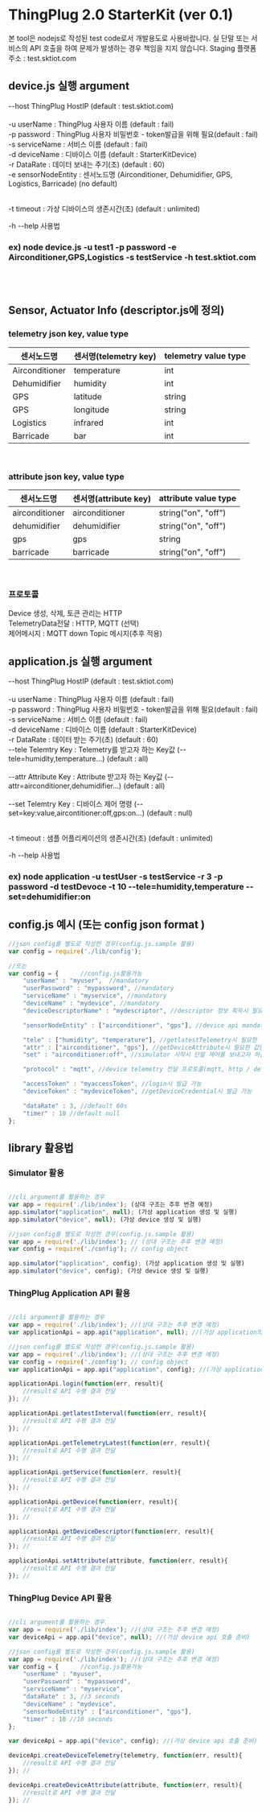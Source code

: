# ThingPlug 2.0 StarterKit (ver 0.1)

본 tool은 nodejs로 작성된 test code로서 개발용도로 사용바랍니다.
실 단말 또는 서비스의 API 호출을 하여 문제가 발생하는 경우 책임을 지지 않습니다.
Staging 플랫폼 주소 : test.sktiot.com

## device.js 실행 argument 

--host ThingPlug HostIP (default : test.sktiot.com)<br/>
<br/>
-u userName : ThingPlug 사용자 이름 (default : fail)<br/>
-p password : ThingPlug 사용자 비밀번호 - token발급을 위해 필요(default : fail)<br/>
-s serviceName : 서비스 이름 (default : fail)<br/>
-d deviceName : 디바이스 이름 (default : StarterKitDevice)<br/>
-r DataRate : 데이터 보내는 주기(초) (default : 60)<br/>
-e sensorNodeEntity : 센서노드명 (Airconditioner, Dehumidifier, GPS, Logistics, Barricade) (no default)<br/><br/>

-t timeout : 가상 디바이스의 생존시간(초) (default : unlimited)<br/>

-h --help 사용법<br/>

### ex) node device.js -u test1 -p password -e Airconditioner,GPS,Logistics -s testService -h test.sktiot.com

<br/>
<br/>

## Sensor, Actuator Info (descriptor.js에 정의)
### telemetry json key, value type
|센서노드명        | 센서명(telemetry key)     | telemetry value type | 
|---------------|---------------------------|---------------------|
|Airconditioner | temperature               | int                 |
|Dehumidifier   | humidity                  | int                 |
|GPS            | latitude                  | string              |
|GPS            | longitude                 | string              |
|Logistics      | infrared                  | int                 |
|Barricade      | bar                       | int                 |

<br/>

### attribute json key, value type
|센서노드명        | 센서명(attribute key)     | attribute value type     | 
|--------------|---------------------------|------------------------|
|airconditioner | airconditioner            | string("on", "off")    |
|dehumidifier   | dehumidifier              | string("on", "off")    |
|gps            | gps                       | string                 |
|barricade      | barricade                 | string("on", "off")    |



<br/>

### 프로토콜
Device 생성, 삭제, 토큰 관리는 HTTP<br/>
TelemetryData전달 : HTTP, MQTT (선택)<br/>
제어메시지 : MQTT down Topic 메시지(추후 적용)


## application.js 실행 argument 

--host ThingPlug HostIP (default : test.sktiot.com)<br/>
<br/>
-u userName : ThingPlug 사용자 이름 (default : fail)<br/>
-p password : ThingPlug 사용자 비밀번호 - token발급을 위해 필요(default : fail)<br/>
-s serviceName : 서비스 이름 (default : fail)<br/>
-d deviceName : 디바이스 이름 (default : StarterKitDevice)<br/>
-r DataRate : 데이터 받는 주기(초) (default : 60)<br/>
--tele Telemtry Key : Telemetry를 받고자 하는 Key값 (--tele=humidity,temperature...) (default : all)<br/><br/>
--attr Attribute Key : Attribute 받고자 하는 Key값 (--attr=airconditioner,dehumidifier...) (default : all)<br/><br/>
--set Telemtry Key : 디바이스 제어 명령 (--set=key:value,aircontitioner:off,gps:on...) (default : null)<br/><br/>

-t timeout : 샘플 어플리케이션의 생존시간(초) (default : unlimited)<br/>

-h --help 사용법<br/>

### ex) node application -u testUser -s testService -r 3 -p password -d testDevoce -t 10 --tele=humidity,temperature --set=dehumidifier:on

## config.js 예시 (또는 config json format )

~~~javascript
//json config를 별도로 작성한 경우(config.js.sample 활용)
var config = require('./lib/config');

//또는
var config = {      //config.js활용가능
    "userName" : "myuser",  //mandatory
    "userPassword" : "mypassword", //mandatory
    "serviceName" : "myservice", //mandatory
    "deviceName" : "mydevice", //mandatory
    "deviceDescriptorName" : "mydescriptor", //descriptor 정보 획득시 필요

    "sensorNodeEntity" : ["airconditioner", "gps"], //device api mandatory

    "tele" : ["humidity", "temperature"], //getlatestTelemetry시 필요한 값만 받고자 하는 경우
    "attr" : ["airconditioner", "gps"], //getDeviceAttribute시 필요한 값만 받고자 하는 경우
    "set" : "airconditioner:off", //simulator 시작시 단말 제어를 보내고자 하는 경우

    "protocol" : "mqtt", //device telemetry 전달 프로토콜(mqtt, http / default : mqtt)

    "accessToken" : "myaccessToken", //login시 발급 가능
    "deviceToken" : "mydeviceToken", //getDeviceCredential시 발급 가능

    "dataRate" : 3, //default 60s
    "timer" : 10 //default null
};

~~~

## library 활용법

### Simulator 활용

~~~javascript

//cli argument를 활용하는 경우
var app = require('./lib/index'); (상대 구조는 추후 변경 예정)
app.simulator("application", null); (가상 application 생성 및 실행)
app.simulator("device", null); (가상 device 생성 및 실행)

//json config를 별도로 작성한 경우(config.js.sample 활용)
var app = require('./lib/index'); // (상대 구조는 추후 변경 예정)
var config = require('./config'); // config object

app.simulator("application", config); (가상 application 생성 및 실행)
app.simulator("device", config); (가상 device 생성 및 실행)

~~~

### ThingPlug Application API 활용

~~~javascript

//cli argument를 활용하는 경우
var app = require('./lib/index'); //(상대 구조는 추후 변경 예정)
var applicationApi = app.api("application", null); //(가상 application의 api 호출 준비)

//json config를 별도로 작성한 경우(config.js.sample 활용)
var app = require('./lib/index'); //(상대 구조는 추후 변경 예정)
var config = require('./config'); // config object
var applicationApi = app.api("application", config); //(가상 application의 api 호출 준비)

applicationApi.login(function(err, result){
    //result로 API 수행 결과 전달
}); //

applicationApi.getlatestInterval(function(err, result){
    //result로 API 수행 결과 전달
}); //

applicationApi.getTelemetryLatest(function(err, result){
    //result로 API 수행 결과 전달
}); //

applicationApi.getService(function(err, result){
    //result로 API 수행 결과 전달
}); //

applicationApi.getDevice(function(err, result){
    //result로 API 수행 결과 전달
}); //

applicationApi.getDeviceDescriptor(function(err, result){
    //result로 API 수행 결과 전달
}); //

applicationApi.setAttribute(attribute, function(err, result){
    //result로 API 수행 결과 전달
}); //

~~~


### ThingPlug Device API 활용

~~~javascript

//cli argument를 활용하는 경우
var app = require('./lib/index'); //(상대 구조는 추후 변경 예정)
var deviceApi = app.api("device", null); //(가상 device api 호출 준비)

//json config를 별도로 작성한 경우(config.js.sample 활용)
var app = require('./lib/index'); //(상대 구조는 추후 변경 예정)
var config = {      //config.js활용가능
    "userName" : "myuser",
    "userPassword" : "mypassword",
    "serviceName" : "myservice",
    "dataRate" : 3, //3 seconds
    "deviceName" : "mydevice",
    "sensorNodeEntity" : ["airconditioner", "gps"],
    "timer" : 10 //10 seconds
};

var deviceApi = app.api("device", config); //(가상 device api 호출 준비)

deviceApi.createDeviceTelemetry(telemetry, function(err, result){
    //result로 API 수행 결과 전달
}); //

deviceApi.createDeviceAttribute(attribute, function(err, result){
    //result로 API 수행 결과 전달
}); //

~~~


<br/>
<br/>

